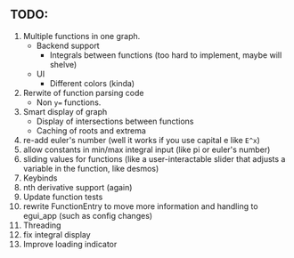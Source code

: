 ## TODO:
1. Multiple functions in one graph.
	- Backend support
		- Integrals between functions (too hard to implement, maybe will shelve)
	- UI
		- Different colors (kinda)
2. Rerwite of function parsing code
	- Non `y=` functions.
3. Smart display of graph
	- Display of intersections between functions
	- Caching of roots and extrema
4. re-add euler's number (well it works if you use capital e like `E^x`)
5. allow constants in min/max integral input (like pi or euler's number)
6. sliding values for functions (like a user-interactable slider that adjusts a variable in the function, like desmos)
7. Keybinds
8. nth derivative support (again)
9. Update function tests
10. rewrite FunctionEntry to move more information and handling to egui_app (such as config changes)
11. Threading
12. fix integral display
13. Improve loading indicator

